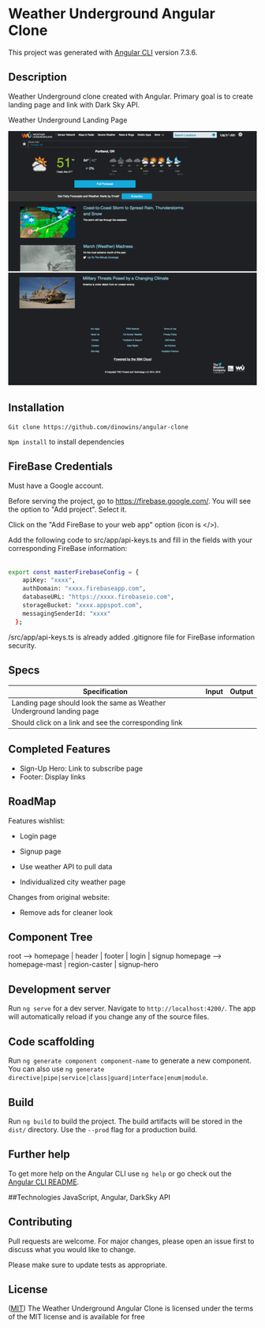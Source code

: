 # Weather Underground Angular Clone

This project was generated with [Angular CLI](https://github.com/angular/angular-cli) version 7.3.6.

## Description

Weather Underground clone created with Angular. Primary goal is to create landing page and link with Dark Sky API.

Weather Underground Landing Page

![](src/assets/images/wunderground1.png)
![](src/assets/images/wunderground2.png)

## Installation

`Git clone https://github.com/dinowins/angular-clone`

`Npm install` to install dependencies

## FireBase Credentials

Must have a Google account.

Before serving the project, go to https://firebase.google.com/. You will see the option to "Add project". Select it.

Click on the "Add FireBase to your web app" option (icon is </>).

Add the following code to src/app/api-keys.ts and fill in the fields with your corresponding FireBase information:

```bash

export const masterFirebaseConfig = {
    apiKey: "xxxx",
    authDomain: "xxxx.firebaseapp.com",
    databaseURL: "https://xxxx.firebaseio.com",
    storageBucket: "xxxx.appspot.com",
    messagingSenderId: "xxxx"
  };

```

/src/app/api-keys.ts is already added .gitignore file for FireBase information security.

## Specs
Specification | Input | Output
------------- | ----- | ------
Landing page should look the same as Weather Underground landing page | |
Should click on a link and see the corresponding link | |

## Completed Features

- Sign-Up Hero: Link to subscribe page
- Footer: Display links

## RoadMap

Features wishlist:

- Login page

- Signup page

- Use weather API to pull data

- Individualized city weather page

Changes from original website:

- Remove ads for cleaner look

## Component Tree

root --> homepage | header | footer | login | signup
homepage --> homepage-mast | region-caster | signup-hero

## Development server

Run `ng serve` for a dev server. Navigate to `http://localhost:4200/`. The app will automatically reload if you change any of the source files.

## Code scaffolding

Run `ng generate component component-name` to generate a new component. You can also use `ng generate directive|pipe|service|class|guard|interface|enum|module`.

## Build

Run `ng build` to build the project. The build artifacts will be stored in the `dist/` directory. Use the `--prod` flag for a production build.

## Further help

To get more help on the Angular CLI use `ng help` or go check out the [Angular CLI README](https://github.com/angular/angular-cli/blob/master/README.md).

##Technologies
JavaScript, Angular, DarkSky API


## Contributing
Pull requests are welcome. For major changes, please open an issue first to discuss what you would like to change.

Please make sure to update tests as appropriate.

## License
([MIT](https://choosealicense.com/licenses/mit/)) The Weather Underground Angular Clone is licensed under the terms of the MIT license and is available for free
